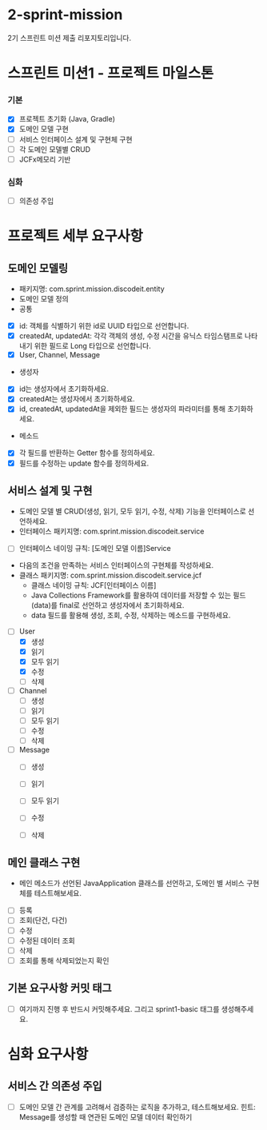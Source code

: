 # 2-sprint-mission
2기 스프린트 미션 제출 리포지토리입니다.

# 스프린트 미션1 - 프로젝트 마일스톤
### 기본
- [x] 프로젝트 초기화 (Java, Gradle)
- [x] 도메인 모델 구현
- [ ] 서비스 인터페이스 설계 및 구현체 구현
- [ ] 각 도메인 모델별 CRUD
- [ ] JCFx메모리 기반

### 심화
- [ ] 의존성 주입

# 프로젝트 세부 요구사항
## 도메인 모델링
- 패키지명: com.sprint.mission.discodeit.entity
- 도메인 모델 정의
- 공통
- [x] id: 객체를 식별하기 위한 id로 UUID 타입으로 선언합니다.
- [x] createdAt, updatedAt: 각각 객체의 생성, 수정 시간을 유닉스 타임스탬프로 나타내기 위한 필드로 Long 타입으로 선언합니다.
- [x] User, Channel, Message

- 생성자
- [x] id는 생성자에서 초기화하세요.
- [x] createdAt는 생성자에서 초기화하세요.
- [x] id, createdAt, updatedAt을 제외한 필드는 생성자의 파라미터를 통해 초기화하세요.

- 메소드
- [x] 각 필드를 반환하는 Getter 함수를 정의하세요.
- [x] 필드를 수정하는 update 함수를 정의하세요.

## 서비스 설계 및 구현
-  도메인 모델 별 CRUD(생성, 읽기, 모두 읽기, 수정, 삭제) 기능을 인터페이스로 선언하세요.
  - 인터페이스 패키지명: com.sprint.mission.discodeit.service
  - [ ] 인터페이스 네이밍 규칙: [도메인 모델 이름]Service


-  다음의 조건을 만족하는 서비스 인터페이스의 구현체를 작성하세요.
  - 클래스 패키지명: com.sprint.mission.discodeit.service.jcf
    - 클래스 네이밍 규칙: JCF[인터페이스 이름]
    - Java Collections Framework를 활용하여 데이터를 저장할 수 있는 필드(data)를 final로 선언하고 생성자에서 초기화하세요.
    - data 필드를 활용해 생성, 조회, 수정, 삭제하는 메소드를 구현하세요.


- [ ] User 
  - [x] 생성 
  - [x] 읽기
  - [x] 모두 읽기
  - [x] 수정
  - [ ] 삭제 
- [ ] Channel 
  - [ ] 생성
  - [ ] 읽기
  - [ ] 모두 읽기
  - [ ] 수정
  - [ ] 삭제
- [ ] Message
  - [ ] 생성
  - [ ] 읽기
  - [ ] 모두 읽기
  - [ ] 수정
  - [ ] 삭제

  
## 메인 클래스 구현
- 메인 메소드가 선언된 JavaApplication 클래스를 선언하고, 도메인 별 서비스 구현체를 테스트해보세요.
- [ ] 등록
- [ ] 조회(단건, 다건)
- [ ] 수정
- [ ] 수정된 데이터 조회
- [ ] 삭제
- [ ] 조회를 통해 삭제되었는지 확인

## 기본 요구사항 커밋 태그
- [ ] 여기까지 진행 후 반드시 커밋해주세요. 그리고 sprint1-basic 태그를 생성해주세요.
  
# 심화 요구사항
## 서비스 간 의존성 주입
- [ ] 도메인 모델 간 관계를 고려해서 검증하는 로직을 추가하고, 테스트해보세요.
  힌트: Message를 생성할 때 연관된 도메인 모델 데이터 확인하기